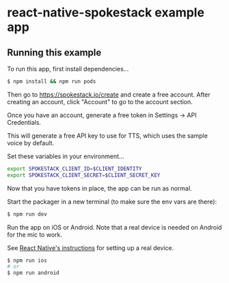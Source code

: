 # react-native-spokestack example app

## Running this example

To run this app, first install dependencies...

```sh
$ npm install && npm run pods
```

Then go to https://spokestack.io/create and create a free account.
After creating an account, click "Account" to go to the account section.

Once you have an account, generate a free token in Settings -> API Credentials.

This will generate a free API key to use for TTS, which uses the sample voice by default.

Set these variables in your environment...

```sh
export SPOKESTACK_CLIENT_ID=$CLIENT_IDENTITY
export SPOKESTACK_CLIENT_SECRET=$CLIENT_SECRET_KEY
```

Now that you have tokens in place, the app can be run as normal.

Start the packager in a new terminal (to make sure the env vars are there):

```sh
$ npm run dev
```

Run the app on iOS or Android. Note that a real device is needed on Android for the mic to work.

See [React Native's instructions](https://reactnative.dev/docs/running-on-device) for setting up a real device.

```sh
$ npm run ios
# or
$ npm run android
```
